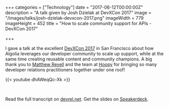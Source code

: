 +++
categories = ["Technology"]
date = "2017-06-12T00:00:00Z"
description = "A talk given by Josh Dzielak at DevXCon 2017"
image = "/images/talks/josh-dzielak-devxcon-2017.png"
imageWidth = 779
imageHeight = 452
title = "How to scale community support for APIs - DevXCon 2017"

+++

I gave a talk at the excellent [DevXCon 2017](http://devxcon.com) in San Francisco about how Algolia leverages our developer community to scale up support, while at the same time creating reusable content and community champions. A big thank you to [Matthew Revell](https://twitter.com/matthewrevell ) and the team at [Hoopy](https://hoopy.io/) for bringing so many developer relations practitioners together under one roof!

{{< youtube dhAWeqQc-Xk >}}

<br>

Read the full transcript on [devrel.net](https://devrel.net/developer-experience/scale-community-support-apis). Get the slides on [Speakerdeck](https://speakerdeck.com/dzello/from-few-to-some-to-many-how-to-scale-community-support-for-apis).
